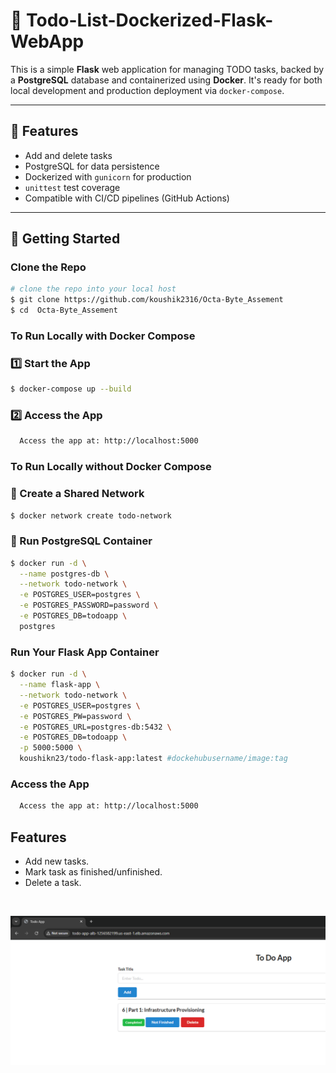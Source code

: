# 📝 Todo-List-Dockerized-Flask-WebApp

This is a simple **Flask** web application for managing TODO tasks, backed by a **PostgreSQL** database and containerized using **Docker**. It's ready for both local development and production deployment via `docker-compose`.

---

## 🚀 Features

- Add and delete tasks
- PostgreSQL for data persistence
- Dockerized with `gunicorn` for production
- `unittest` test coverage
- Compatible with CI/CD pipelines (GitHub Actions)

---

## 🚀 Getting Started

### Clone the Repo
```bash
# clone the repo into your local host
$ git clone https://github.com/koushik2316/Octa-Byte_Assement
$ cd  Octa-Byte_Assement
```
### To Run Locally with Docker Compose 
### 1️⃣ Start the App
```bash
$ docker-compose up --build
```

### 2️⃣ Access the App
``` bash
  Access the app at: http://localhost:5000
```

### To Run Locally without Docker Compose 
### 🔁 Create a Shared Network
```bash
$ docker network create todo-network
```

### 🐘  Run PostgreSQL Container

``` bash
$ docker run -d \
  --name postgres-db \
  --network todo-network \
  -e POSTGRES_USER=postgres \
  -e POSTGRES_PASSWORD=password \
  -e POSTGRES_DB=todoapp \
  postgres
```
### Run Your Flask App Container
``` bash
$ docker run -d \
  --name flask-app \
  --network todo-network \
  -e POSTGRES_USER=postgres \
  -e POSTGRES_PW=password \
  -e POSTGRES_URL=postgres-db:5432 \
  -e POSTGRES_DB=todoapp \
  -p 5000:5000 \
  koushikn23/todo-flask-app:latest #dockehubusername/image:tag
```
### Access the App
``` bash
  Access the app at: http://localhost:5000
```

## Features
- Add new tasks.
- Mark task as finished/unfinished.
- Delete a task.
<br>

![Image](Screenshots/img.png)
